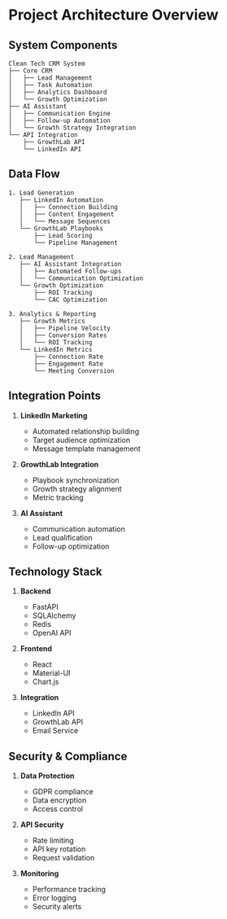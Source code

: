 # Project Architecture Overview

## System Components

```
Clean Tech CRM System
├── Core CRM
│   ├── Lead Management
│   ├── Task Automation
│   ├── Analytics Dashboard
│   └── Growth Optimization
├── AI Assistant
│   ├── Communication Engine
│   ├── Follow-up Automation
│   └── Growth Strategy Integration
└── API Integration
    ├── GrowthLab API
    └── LinkedIn API
```

## Data Flow

```
1. Lead Generation
   ├── LinkedIn Automation
   │   ├── Connection Building
   │   ├── Content Engagement
   │   └── Message Sequences
   └── GrowthLab Playbooks
       ├── Lead Scoring
       └── Pipeline Management

2. Lead Management
   ├── AI Assistant Integration
   │   ├── Automated Follow-ups
   │   └── Communication Optimization
   └── Growth Optimization
       ├── ROI Tracking
       └── CAC Optimization

3. Analytics & Reporting
   ├── Growth Metrics
   │   ├── Pipeline Velocity
   │   ├── Conversion Rates
   │   └── ROI Tracking
   └── LinkedIn Metrics
       ├── Connection Rate
       ├── Engagement Rate
       └── Meeting Conversion
```

## Integration Points

1. **LinkedIn Marketing**
   - Automated relationship building
   - Target audience optimization
   - Message template management

2. **GrowthLab Integration**
   - Playbook synchronization
   - Growth strategy alignment
   - Metric tracking

3. **AI Assistant**
   - Communication automation
   - Lead qualification
   - Follow-up optimization

## Technology Stack

1. **Backend**
   - FastAPI
   - SQLAlchemy
   - Redis
   - OpenAI API

2. **Frontend**
   - React
   - Material-UI
   - Chart.js

3. **Integration**
   - LinkedIn API
   - GrowthLab API
   - Email Service

## Security & Compliance

1. **Data Protection**
   - GDPR compliance
   - Data encryption
   - Access control

2. **API Security**
   - Rate limiting
   - API key rotation
   - Request validation

3. **Monitoring**
   - Performance tracking
   - Error logging
   - Security alerts
